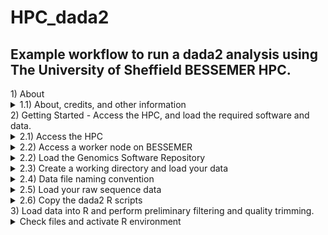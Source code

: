# HPC_dada2
## Example workflow to run a dada2 analysis using The University of Sheffield BESSEMER HPC.

<summary>1) About</summary>
  <details>
  <summary>1.1) About, credits, and other information</summary>

  This HPC tutorial is based largely upon the dada2 (v.1.8) tutorial published by
  Benjamin Callahan on the dada2 GitHub page
  (https://benjjneb.github.io/dada2/tutorial_1_8.html).

  The core of the data processing is identical to that in the above, with modifications
  to allow it to be easily run on a remote HPC system.

  Whilst it has been written for use with The University of Sheffield's
  [BESSEMER](https://docs.hpc.shef.ac.uk/en/latest/bessemer/index.html) system,
  the below should be applicable to any GNU/Linux based HPC system, with
  appropriate modification (your mileage may vary).

  Code which the user (that's you) must run is highlighted in a code block like this:
  ```
  I am code - you must run me
  ```
  Sometimes the desired output from a command is included in the code block as a comment.
  For example:
  ```
  Running this command
  # Should produce this output
  ```

  Filepaths within normal text are within single quote marks, like this:

  '/home/user/a_file_path'

  Contact: Graeme Fox //  g.fox@sheffield.ac.uk // graeme.fox87@gmail.com // [@graefox](https://twitter.com/graefox)
  </details>

<summary>2) Getting Started - Access the HPC, and load the required software and data.</summary>
  <details><summary>2.1) Access the HPC</summary><blockquote>
  To access the BESSEMER high-performance computer (HPC) you must be connected
  to the university network - this can be achieved remotely by using the
  virtual private network (VPN) service.

  [Please see the university IT pages for details on how to connect to the VPN.](https://students.sheffield.ac.uk/it-services/vpn)

  Once connected to the VPN you also need to connect to the HPC using a secure shell (SSH)
  connection. This can be achieved using the command line (advanced) or software
  such as [MobaXterm](https://mobaxterm.mobatek.net/).

  [See the university pages for guidance on how to connect to the VPN](https://docs.hpc.shef.ac.uk/en/latest/hpc/index.html).
  </details></blockquote>

  <details><summary>2.2) Access a worker node on BESSEMER</summary><blockquote>
  Once you have successfully logged into BESSEMER, you need to access a worker node:

  ```
  srun --pty bash -l
  ```
  You should see that the command prompt has changed from

  ```
  [<user>@bessemer-login2 ~]$
  ```
  to
  ```
  [<user>@bessemer-node001 ~]$
  ```
  ...where \<user\> is your The University of Sheffield (TUoS) IT username.

  </details></blockquote>

  <details><summary>2.2) Load the Genomics Software Repository</summary><blockquote>

  The Genomics Software Repository contains several pre-loaded pieces of software
  useful for a range of genomics-based analyses, including this one.

  Did you receive the following message when you accessed the worker node?
  ```
  Your account is set up to use the Genomics Software Repository
  ```

  If so, you are set up and do not need to do the following step.
  If not, enter the following:
  ```
  echo -e "if [[ -e '/usr/local/extras/Genomics' ]];\nthen\n\tsource /usr/local/extras/Genomics/.bashrc\nfi" >> $HOME/.bash_profile
  ```
  ...and then re-load your profile:
  ```
  source ~/.bash_profile
  ```
  Upon re-loading, you should see the message relating to the Genomics Software Repository above.
  </details></blockquote>

  <details><summary>2.3) Create a working directory and load your data</summary><blockquote>

  You should work in the directory '/fastdata' on BESSEMER as this allows shared access to your files
  and commands, useful for troubleshooting.

  Check if you already have a directory in '/fastdata' by running the command exactly as it appears below.

  ```
  ls /usr/$USER
  ```

  If you receive the message
  ```
  ls: cannot access /fastdata/<user>: No such file or directory
  ```
  Then you need to create a new folder in '/fastdata' using the command exactly as it appears below:

  ```
  mkdir -m 0700 /fastdata/$USER
  ```

  Create new subdirectories to keep your scripts and data files organised:
  ```
  mkdir /fastdata/$USER/my_project
  mkdir /fastdata/$USER/my_project/scripts
  mkdir /fastdata/$USER/my_project/raw_data
  mkdir /fastdata/$USER/my_project/working_data
  ```
  </details></blockquote>

  <details><summary>2.4) Data file naming convention</summary><blockquote>

  The workflow assumes that the '/fastdata/<user>my_project/raw_data' directory contains sequence data that is:

  * Paired (two files per biological sample)

  * Demultiplexed

  * FASTQ format

  * (optional, but recommended) in the compressed .gz format

  Each pair of files relating to each biological sample should have the following naming convention:

  `<sample_ID>_S<##>_R1_001.fastq.gz`

  `<sample_ID>_S<##>_R2_001.fastq.gz`

  Where <sample_ID> is a unique identifier, and S<##> is a sample number (generally assigned by the sequencer itself).

  For example, a pair of files might look like this:

  `SoilGB_S01_R1_001.fastq.gz`

  `SoilGB_S01_R2_001.fastq.gz`
  </details></blockquote>

  <details><summary>2.5) Load your raw sequence data</summary><blockquote>

  If you have sequenced your samples with NEOF, and have been notified that your data
  has been received, then you should be able to find your data on the HPC server.

  Data is generally stored in the shared space '/shared/molecol2/NBAF/MiSeq/'.

  View the data directories contained within it and identify the one that belongs to you.
  ```
  ls /shared/molecol2/NBAF/MiSeq/
  ```

  If, for example, your data directory was called 'NBAF_project_010122', then you would
  copy it onto your raw_data directory with the following:
  ```
  cp -r /shared/molecol2/NBAF/MiSeq/NBAF_project_010122/ /fastdata/$USER/my_project/raw_data/
  ```

  Alternatively, to copy data from your personal computer onto the HPC you need to use a file transfer
  application such as 'scp' (advanced), MobaXterm, or [FileZilla](https://filezilla-project.org/).
  Ensure to copy the data into your '/fastdata/<user>my_project/raw_data folder'.

  Run 'ls' on your 'raw_data' folder and you should see something like the following
  </details></blockquote>

  <details><summary>2.6) Copy the dada2 R scripts</summary><blockquote>

  Copy the required R scripts for the dada2 workflow into your 'scripts' directory.

  ```
  cp /fastdata/bi1xgf/dada2_hpc_scripts/* /fastdata/$USER/scripts
  ```
  </details></blockquote>

<summary>3) Load data into R and perform preliminary filtering and quality trimming.</summary>
  <details><summary>Check files and activate R environment</summary><blockquote>
  Ensure that:
  * you are in the 'my_project' directory (confirmed with pwd (print working directory below)).

  * you have the 'raw_data', 'scripts', and 'working_data' directories in place (confirmed with ls)

  * the 'raw_data' directory contains your sequence files
  * the 'scripts' directory containing the R scripts.

  ```
  pwd
  # /fastdata/$USER/my_project

  ls
  # raw_data  scripts   working_data

  ls raw_data/
  # raw_input_file_S01_001_R1.fastq.gz
  # raw_input_file S01_001_R2.fastq.gz

  ls scripts/
  # Graeme update what these should look like later

  ```

  You should also be able to load the R environment without seeing any error messages:
  ```
  module load R/4.0.0-foss-2020a
  ```

  </details></blockquote>
